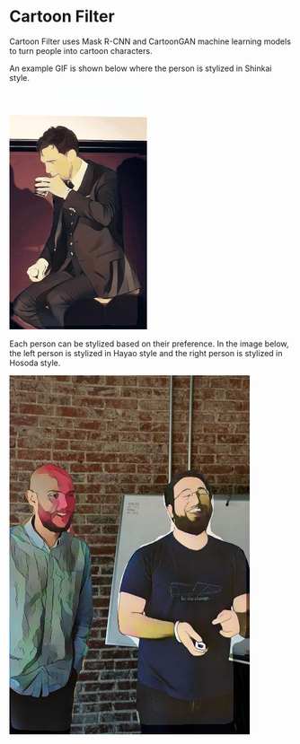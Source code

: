 # Cartoon Filter

Cartoon Filter uses Mask R-CNN and CartoonGAN machine learning models to turn people into cartoon characters.

An example GIF is shown below where the person is stylized in Shinkai style.

![Alt Text](https://github.com/d3ling/cartoonfilter/blob/master/output.gif)

Each person can be stylized based on their preference. In the image below, the left person is stylized in Hayao style and the right person is stylized in Hosoda style.

![Alt Text](https://github.com/d3ling/cartoonfilter/blob/master/output.jpg)
